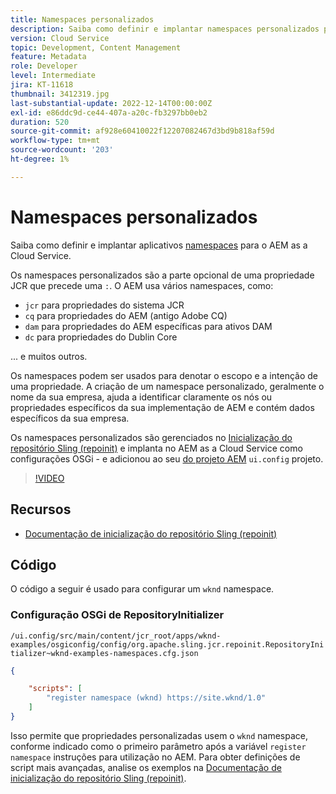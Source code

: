 ```yaml
---
title: Namespaces personalizados
description: Saiba como definir e implantar namespaces personalizados para o AEM as a Cloud Service.
version: Cloud Service
topic: Development, Content Management
feature: Metadata
role: Developer
level: Intermediate
jira: KT-11618
thumbnail: 3412319.jpg
last-substantial-update: 2022-12-14T00:00:00Z
exl-id: e86ddc9d-ce44-407a-a20c-fb3297bb0eb2
duration: 520
source-git-commit: af928e60410022f12207082467d3bd9b818af59d
workflow-type: tm+mt
source-wordcount: '203'
ht-degree: 1%

---
```


# Namespaces personalizados

Saiba como definir e implantar aplicativos [namespaces](https://developer.adobe.com/experience-manager/reference-materials/spec/jcr/1.0/4.5_Namespaces.html) para o AEM as a Cloud Service.

Os namespaces personalizados são a parte opcional de uma propriedade JCR que precede uma `:`. O AEM usa vários namespaces, como:

+ `jcr` para propriedades do sistema JCR
+ `cq` para propriedades do AEM (antigo Adobe CQ)
+ `dam` para propriedades do AEM específicas para ativos DAM
+ `dc` para propriedades do Dublin Core

... e muitos outros.

Os namespaces podem ser usados para denotar o escopo e a intenção de uma propriedade. A criação de um namespace personalizado, geralmente o nome da sua empresa, ajuda a identificar claramente os nós ou propriedades específicos da sua implementação de AEM e contém dados específicos da sua empresa.

Os namespaces personalizados são gerenciados no [Inicialização do repositório Sling (repoinit)](https://sling.apache.org/documentation/bundles/repository-initialization.html) e implanta no AEM as a Cloud Service como configurações OSGi - e adicionou ao seu [do projeto AEM](https://experienceleague.adobe.com/docs/experience-manager-core-components/using/developing/archetype/overview.html?lang=pt-BR) `ui.config` projeto.

>[!VIDEO](https://video.tv.adobe.com/v/3412319?quality=12&learn=on)

## Recursos

+ [Documentação de inicialização do repositório Sling (repoinit)](https://sling.apache.org/documentation/bundles/repository-initialization.html#repoinit-parser-test-scenarios)

## Código

O código a seguir é usado para configurar um `wknd` namespace.

### Configuração OSGi de RepositoryInitializer

`/ui.config/src/main/content/jcr_root/apps/wknd-examples/osgiconfig/config/org.apache.sling.jcr.repoinit.RepositoryInitializer~wknd-examples-namespaces.cfg.json`

```json
{

    "scripts": [
        "register namespace (wknd) https://site.wknd/1.0"
    ]
}
```

Isso permite que propriedades personalizadas usem o `wknd` namespace, conforme indicado como o primeiro parâmetro após a variável `register namespace` instruções para utilização no AEM. Para obter definições de script mais avançadas, analise os exemplos na [Documentação de inicialização do repositório Sling (repoinit)](https://sling.apache.org/documentation/bundles/repository-initialization.html#repoinit-parser-test-scenarios).
